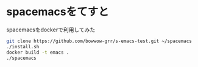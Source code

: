 # spacemacsをてすと

spacemacsをdockerで利用してみた

```sh
git clone https://github.com/bowwow-grr/s-emacs-test.git ~/spacemacs
./install.sh
docker build -t emacs . 
./spacemacs
```
